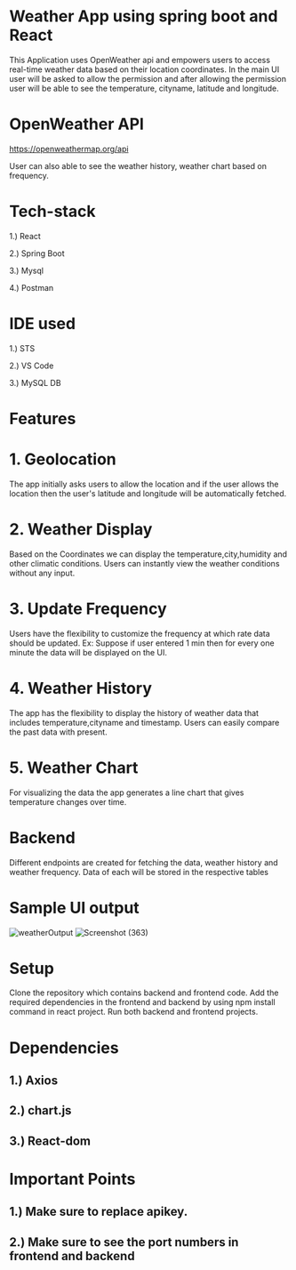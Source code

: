# Weather App using spring boot and React

This Application uses OpenWeather api and empowers users to access real-time weather data based on their location coordinates. In the main UI user will be asked to allow the permission and after allowing
the permission user will be able to see the temperature, cityname, latitude and longitude.

# OpenWeather API
<a>https://openweathermap.org/api</a>

User can also able to see the weather history, weather chart based on frequency.

# Tech-stack
1.) React

2.) Spring Boot

3.) Mysql

4.) Postman

# IDE used

1.) STS

2.) VS Code

3.) MySQL DB

# Features 

# 1. Geolocation

The app initially asks users to allow the location and if the user allows the location then the user's latitude and longitude will be automatically fetched.

# 2. Weather Display

Based on the Coordinates we can display the temperature,city,humidity and other climatic conditions. Users can instantly view the weather conditions without any input.

# 3.  Update Frequency

Users have the flexibility to customize the frequency at which rate data should be updated.
Ex: Suppose if user entered 1 min then for every one minute the data will be displayed on the UI.

# 4.  Weather History

The app has the flexibility to display the history of weather data that includes temperature,cityname and timestamp. Users can easily compare the past data with present.

# 5.  Weather Chart

For visualizing the data the app generates a line chart that gives temperature changes over time.

# Backend

Different endpoints are created for fetching the data, weather history and weather frequency.
Data of each will be stored in the respective tables

# Sample UI output

![weatherOutput](https://github.com/sampathpavan/weatherproject/assets/73058239/7ddaf0f4-ae5d-4661-91ec-baec43418016)
![Screenshot (363)](https://github.com/sampathpavan/weatherproject/assets/73058239/77bf1775-b7a9-46ed-9449-ad82da5d9b93)


# Setup

Clone the repository which contains backend and frontend code.
Add the required dependencies in the frontend and backend by using npm install command in react project.
Run both backend and frontend projects.

# Dependencies

## 1.) Axios
## 2.) chart.js
## 3.) React-dom

# Important Points

## 1.) Make sure to replace apikey.
## 2.) Make sure to see the port numbers in frontend and backend


